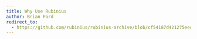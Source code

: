 ```yaml
---
title: Why Use Rubinius
author: Brian Ford
redirect_to:
  - https://github.com/rubinius/rubinius-archive/blob/cf54187d421275eec7d2db0abd5d4c059755b577/_posts/2011-02-25-why-use-rubinius.markdown
---
```

